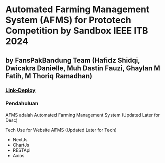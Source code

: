 # Automated Farming Management System (AFMS) for Prototech Competition by Sandbox IEEE ITB 2024
## by FansPakBandung Team (Hafidz Shidqi, Dwicakra Danielle, Muh Dastin Fauzi, Ghaylan M Fatih, M Thoriq Ramadhan)
### [Link-Deploy](https://afms.vercel.app/)

### Pendahuluan
AFMS adalah Automated Farming Management System (Updated Later for Desc)

Tech Use for Website AFMS (Updated Later for Tech)
- NextJs
- ChartJs
- RESTApi
- Axios
